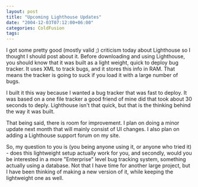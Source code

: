 ```yaml
---
layout: post
title: "Upcoming Lighthouse Updates"
date: "2004-12-03T07:12:00+06:00"
categories: ColdFusion 
tags: 
---
```


I got some pretty good (mostly valid ;) criticism today about Lighthouse so I thought I should post about it. Before downloading and using Lighthouse, you should know that it was built as a light weight, quick to deploy bug tracker. It uses XML to track bugs, and it stores this info in RAM. That means the tracker is going to suck if you load it with a large number of bugs.

I built it this way because I wanted a bug tracker that was fast to deploy. It was based on a one file tracker a good friend of mine did that took about 30 seconds to deply. Lighthouse isn't that quick, but that is the thinking behind the way it was built. 

That being said, there is room for improvement. I plan on doing a minor update next month that will mainly consist of UI changes. I also plan on adding a Lighthouse support forum on my site.

So, my question to you is (you being anyone using it, or anyone who tried it) - does this lightweight  setup actually work for you, and secondly, would you be interested in a more "Enterprise" level bug tracking system, something actually using a database. Not that I have time for another large project, but I have been thinking of making a new version of it, while keeping the lightweight one as well.